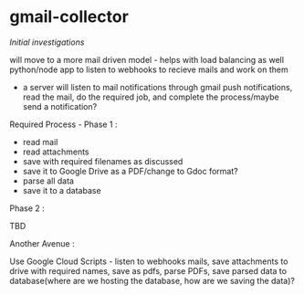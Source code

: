 # gmail-collector
*Initial investigations*

will move to a more mail driven model - helps with load balancing as well
python/node app to listen to webhooks to recieve mails and work on them 
- a server will listen to mail notifications through gmail push notifications, read the mail, do the required job, and complete the process/maybe send a notification?

Required Process - 
Phase 1 : 
 - read mail
 - read attachments
 - save with required filenames as discussed
 - save it to Google Drive as a PDF/change to Gdoc format?
 - parse all data 
 - save it to a database
 
 Phase 2 : 
 
 TBD


Another Avenue : 

Use Google Cloud Scripts - listen to webhooks mails, save attachments to drive with required names, save as pdfs, parse PDFs, save parsed data to database(where are we hosting the database, how are we saving the data)?
